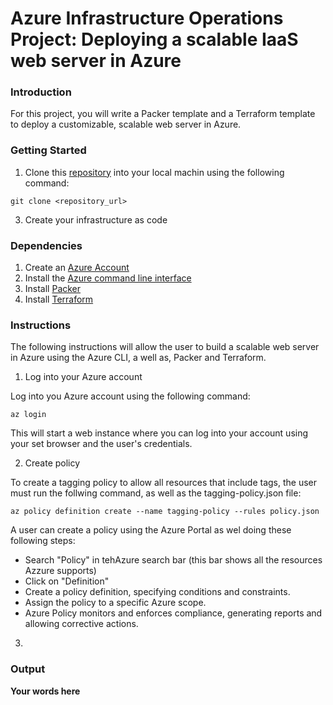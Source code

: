# Azure Infrastructure Operations Project: Deploying a scalable IaaS web server in Azure

### Introduction
For this project, you will write a Packer template and a Terraform template to deploy a customizable, scalable web server in Azure.

### Getting Started
1. Clone this [repository](https://github.com/udacity/nd082-Azure-Cloud-DevOps-Starter-Code/tree/master/C1%20-%20Azure%20Infrastructure%20Operations/project/starter_files) into your local machin using the following command:

```git clone <repository_url>```

3. Create your infrastructure as code

### Dependencies
1. Create an [Azure Account](https://portal.azure.com) 
2. Install the [Azure command line interface](https://docs.microsoft.com/en-us/cli/azure/install-azure-cli?view=azure-cli-latest)
3. Install [Packer](https://www.packer.io/downloads)
4. Install [Terraform](https://www.terraform.io/downloads.html)

### Instructions
The following instructions will allow the user to build a scalable web server in Azure using the Azure CLI, a well as, Packer and Terraform. 

1. Log into your Azure account

Log into you Azure account using the following command:

```az login ```

This will start a web instance where you can log into your account using your set browser and the user's credentials.

2.  Create policy

To create a tagging policy to allow all resources that include tags, the user must run the follwing command, as well as the tagging-policy.json file:

```az policy definition create --name tagging-policy --rules policy.json```

A user can create a policy using the Azure Portal as wel doing these following steps:
- Search "Policy" in tehAzure search bar (this bar shows all the resources Azzure supports)
- Click on "Definition"
- Create a policy definition, specifying conditions and constraints.
- Assign the policy to a specific Azure scope.
- Azure Policy monitors and enforces compliance, generating reports and allowing corrective actions.

3.   

### Output
**Your words here**

